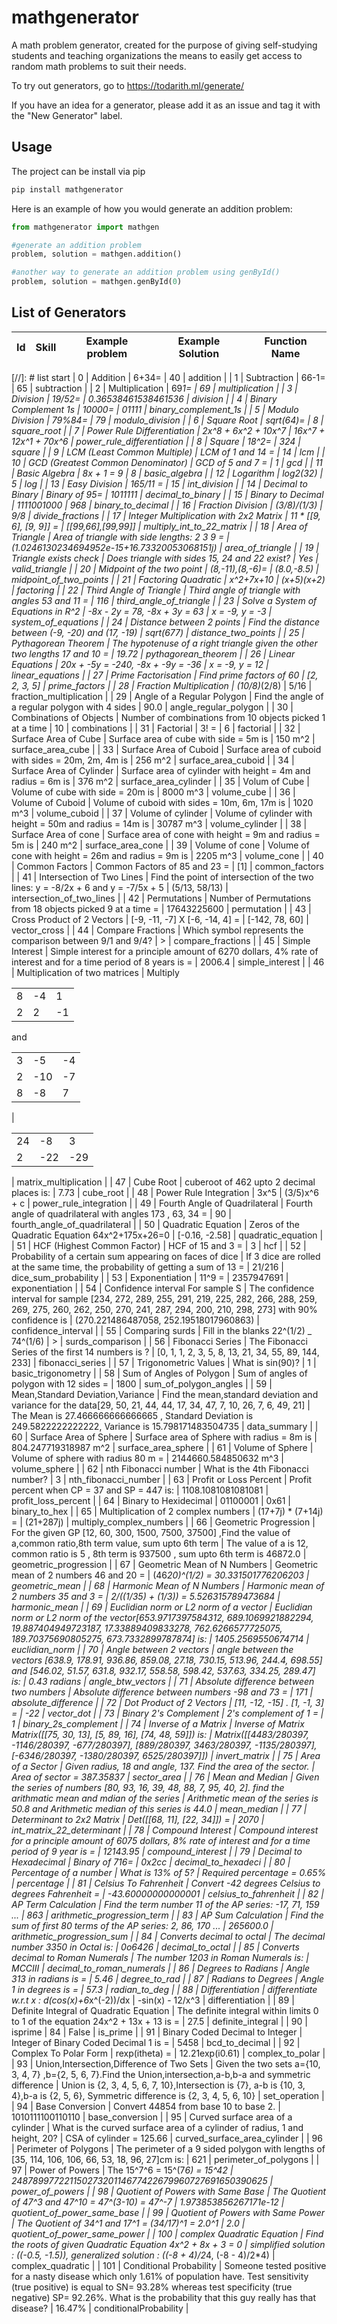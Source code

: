 # mathgenerator

A math problem generator, created for the purpose of giving self-studying students and teaching organizations the means to easily get access to random math problems to suit their needs.

To try out generators, go to <https://todarith.ml/generate/>

If you have an idea for a generator, please add it as an issue and tag it with the "New Generator" label.

## Usage

The project can be install via pip

```bash
pip install mathgenerator
```

Here is an example of how you would generate an addition problem:

```python
from mathgenerator import mathgen

#generate an addition problem
problem, solution = mathgen.addition()

#another way to generate an addition problem using genById()
problem, solution = mathgen.genById(0)
```

## List of Generators

| Id   | Skill                             | Example problem    | Example Solution      | Function Name            |
|------|-----------------------------------|--------------------|-----------------------|--------------------------|
[//]: # list start
| 0 | Addition | 6+34= | 40 | addition |
| 1 | Subtraction | 66-1= | 65 | subtraction |
| 2 | Multiplication | 69*1= | 69 | multiplication |
| 3 | Division | 19/52= | 0.36538461538461536 | division |
| 4 | Binary Complement 1s | 10000= | 01111 | binary_complement_1s |
| 5 | Modulo Division | 79%84= | 79 | modulo_division |
| 6 | Square Root | sqrt(64)= | 8 | square_root |
| 7 | Power Rule Differentiation | 2x^8 + 6x^2 + 10x^7 | 16x^7 + 12x^1 + 70x^6 | power_rule_differentiation |
| 8 | Square | 18^2= | 324 | square |
| 9 | LCM (Least Common Multiple) | LCM of 1 and 14 = | 14 | lcm |
| 10 | GCD (Greatest Common Denominator) | GCD of 5 and 7 =  | 1 | gcd |
| 11 | Basic Algebra | 8x + 1 = 9 | 8 | basic_algebra |
| 12 | Logarithm | log2(32) | 5 | log |
| 13 | Easy Division | 165/11 =  | 15 | int_division |
| 14 | Decimal to Binary | Binary of 95= | 1011111 | decimal_to_binary |
| 15 | Binary to Decimal | 1111001000 | 968 | binary_to_decimal |
| 16 | Fraction Division | (3/8)/(1/3) | 9/8 | divide_fractions |
| 17 | Integer Multiplication with 2x2 Matrix | 11 * [[9, 6], [9, 9]] =  | [[99,66],[99,99]] | multiply_int_to_22_matrix |
| 18 | Area of Triangle | Area of triangle with side lengths: 2 3 9 =  | (1.0246130234694952e-15+16.73320053068151j) | area_of_triangle |
| 19 | Triangle exists check | Does triangle with sides 15, 24 and 22 exist? | Yes | valid_triangle |
| 20 | Midpoint of the two point | (8,-11),(8,-6)= | (8.0,-8.5) | midpoint_of_two_points |
| 21 | Factoring Quadratic | x^2+7x+10 | (x+5)(x+2) | factoring |
| 22 | Third Angle of Triangle | Third angle of triangle with angles 53 and 11 =  | 116 | third_angle_of_triangle |
| 23 | Solve a System of Equations in R^2 | -8x - 2y = 78, -8x + 3y = 63 | x = -9, y = -3 | system_of_equations |
| 24 | Distance between 2 points | Find the distance between (-9, -20) and (17, -19) | sqrt(677) | distance_two_points |
| 25 | Pythagorean Theorem | The hypotenuse of a right triangle given the other two lengths 17 and 10 =  | 19.72 | pythagorean_theorem |
| 26 | Linear Equations | 20x + -5y = -240, -8x + -9y = -36 | x = -9, y = 12 | linear_equations |
| 27 | Prime Factorisation | Find prime factors of 60 | [2, 2, 3, 5] | prime_factors |
| 28 | Fraction Multiplication | (10/8)*(2/8) | 5/16 | fraction_multiplication |
| 29 | Angle of a Regular Polygon | Find the angle of a regular polygon with 4 sides | 90.0 | angle_regular_polygon |
| 30 | Combinations of Objects | Number of combinations from 10 objects picked 1 at a time  | 10 | combinations |
| 31 | Factorial | 3! =  | 6 | factorial |
| 32 | Surface Area of Cube | Surface area of cube with side = 5m is | 150 m^2 | surface_area_cube |
| 33 | Surface Area of Cuboid | Surface area of cuboid with sides = 20m, 2m, 4m is | 256 m^2 | surface_area_cuboid |
| 34 | Surface Area of Cylinder | Surface area of cylinder with height = 4m and radius = 6m is | 376 m^2 | surface_area_cylinder |
| 35 | Volum of Cube | Volume of cube with side = 20m is | 8000 m^3 | volume_cube |
| 36 | Volume of Cuboid | Volume of cuboid with sides = 10m, 6m, 17m is | 1020 m^3 | volume_cuboid |
| 37 | Volume of cylinder | Volume of cylinder with height = 50m and radius = 14m is | 30787 m^3 | volume_cylinder |
| 38 | Surface Area of cone | Surface area of cone with height = 9m and radius = 5m is | 240 m^2 | surface_area_cone |
| 39 | Volume of cone | Volume of cone with height = 26m and radius = 9m is | 2205 m^3 | volume_cone |
| 40 | Common Factors | Common Factors of 85 and 23 =  | [1] | common_factors |
| 41 | Intersection of Two Lines | Find the point of intersection of the two lines: y = -8/2x + 6 and y = -7/5x + 5 | (5/13, 58/13) | intersection_of_two_lines |
| 42 | Permutations | Number of Permutations from 18 objects picked 9 at a time =   | 17643225600 | permutation |
| 43 | Cross Product of 2 Vectors | [-9, -11, -7] X [-6, -14, 4] =  | [-142, 78, 60] | vector_cross |
| 44 | Compare Fractions | Which symbol represents the comparison between 9/1 and 9/4? | > | compare_fractions |
| 45 | Simple Interest | Simple interest for a principle amount of 6270 dollars, 4% rate of interest and for a time period of 8 years is =  | 2006.4 | simple_interest |
| 46 | Multiplication of two matrices | Multiply<table><tr><td>8</td><td>-4</td><td>1</td></tr><tr><td>2</td><td>2</td><td>-1</td></tr></table>and<table><tr><td>3</td><td>-5</td><td>-4</td></tr><tr><td>2</td><td>-10</td><td>-7</td></tr><tr><td>8</td><td>-8</td><td>7</td></tr></table> | <table><tr><td>24</td><td>-8</td><td>3</td></tr><tr><td>2</td><td>-22</td><td>-29</td></tr></table> | matrix_multiplication |
| 47 | Cube Root | cuberoot of 462 upto 2 decimal places is: | 7.73 | cube_root |
| 48 | Power Rule Integration | 3x^5 | (3/5)x^6 + c | power_rule_integration |
| 49 | Fourth Angle of Quadrilateral | Fourth angle of quadrilateral with angles 173 , 63, 34 = | 90 | fourth_angle_of_quadrilateral |
| 50 | Quadratic Equation | Zeros of the Quadratic Equation 64x^2+175x+26=0 | [-0.16, -2.58] | quadratic_equation |
| 51 | HCF (Highest Common Factor) | HCF of 15 and 3 =  | 3 | hcf |
| 52 | Probability of a certain sum appearing on faces of dice | If 3 dice are rolled at the same time, the probability of getting a sum of 13 = | 21/216 | dice_sum_probability |
| 53 | Exponentiation | 11^9 = | 2357947691 | exponentiation |
| 54 | Confidence interval For sample S | The confidence interval for sample [234, 272, 289, 255, 291, 219, 225, 282, 266, 288, 259, 269, 275, 260, 262, 250, 270, 241, 287, 294, 200, 210, 298, 273] with 90% confidence is | (270.221486487058, 252.19518017960863) | confidence_interval |
| 55 | Comparing surds | Fill in the blanks 22^(1/2) _ 74^(1/6) | > | surds_comparison |
| 56 | Fibonacci Series | The Fibonacci Series of the first 14 numbers is ? | [0, 1, 1, 2, 3, 5, 8, 13, 21, 34, 55, 89, 144, 233] | fibonacci_series |
| 57 | Trigonometric Values | What is sin(90)? | 1 | basic_trigonometry |
| 58 | Sum of Angles of Polygon | Sum of angles of polygon with 12 sides =  | 1800 | sum_of_polygon_angles |
| 59 | Mean,Standard Deviation,Variance | Find the mean,standard deviation and variance for the data[29, 50, 21, 44, 44, 17, 34, 47, 7, 10, 26, 7, 6, 49, 21] | The Mean is 27.466666666666665 , Standard Deviation is 249.5822222222222, Variance is 15.798171483504735 | data_summary |
| 60 | Surface Area of Sphere | Surface area of Sphere with radius = 8m is | 804.247719318987 m^2 | surface_area_sphere |
| 61 | Volume of Sphere | Volume of sphere with radius 80 m =  | 2144660.584850632 m^3 | volume_sphere |
| 62 | nth Fibonacci number | What is the 4th Fibonacci number? | 3 | nth_fibonacci_number |
| 63 | Profit or Loss Percent | Profit percent when CP = 37 and SP = 447 is:  | 1108.1081081081081 | profit_loss_percent |
| 64 | Binary to Hexidecimal | 01100001 | 0x61 | binary_to_hex |
| 65 | Multiplication of 2 complex numbers | (17+7j) * (7+14j) =  | (21+287j) | multiply_complex_numbers |
| 66 | Geometric Progression | For the given GP [12, 60, 300, 1500, 7500, 37500] ,Find the value of a,common ratio,8th term value, sum upto 6th term | The value of a is 12, common ratio is 5 , 8th term is 937500 , sum upto 6th term is 46872.0 | geometric_progression |
| 67 | Geometric Mean of N Numbers | Geometric mean of 2 numbers 46 and 20 =  | (46*20)^(1/2) = 30.331501776206203 | geometric_mean |
| 68 | Harmonic Mean of N Numbers | Harmonic mean of 2 numbers 35 and 3 =  |  2/((1/35) + (1/3)) = 5.526315789473684 | harmonic_mean |
| 69 | Euclidian norm or L2 norm of a vector | Euclidian norm or L2 norm of the vector[653.9717397584312, 689.1069921882294, 19.887404949723187, 17.33889409833278, 762.6266577725075, 189.70375690805275, 673.7332899787874] is: | 1405.2569550674714 | euclidian_norm |
| 70 | Angle between 2 vectors | angle between the vectors [638.9, 178.91, 936.86, 859.08, 27.18, 730.15, 513.96, 244.4, 698.55] and [546.02, 51.57, 631.8, 932.17, 558.58, 598.42, 537.63, 334.25, 289.47] is: | 0.43 radians | angle_btw_vectors |
| 71 | Absolute difference between two numbers | Absolute difference between numbers -98 and 73 =  | 171 | absolute_difference |
| 72 | Dot Product of 2 Vectors | [11, -12, -15] . [1, -1, 3] =  | -22 | vector_dot |
| 73 | Binary 2's Complement | 2's complement of 1 = | 1 | binary_2s_complement |
| 74 | Inverse of a Matrix | Inverse of Matrix Matrix([[75, 30, 13], [5, 89, 16], [74, 48, 59]]) is: | Matrix([[4483/280397, -1146/280397, -677/280397], [889/280397, 3463/280397, -1135/280397], [-6346/280397, -1380/280397, 6525/280397]]) | invert_matrix |
| 75 | Area of a Sector | Given radius, 18 and angle, 137. Find the area of the sector. | Area of sector = 387.35837 | sector_area |
| 76 | Mean and Median | Given the series of numbers [80, 93, 16, 39, 48, 88, 7, 95, 40, 2]. find the arithmatic mean and mdian of the series | Arithmetic mean of the series is 50.8 and Arithmetic median of this series is 44.0 | mean_median |
| 77 | Determinant to 2x2 Matrix | Det([[68, 11], [22, 34]]) =  |  2070 | int_matrix_22_determinant |
| 78 | Compound Interest | Compound interest for a principle amount of 6075 dollars, 8% rate of interest and for a time period of 9 year is =  | 12143.95 | compound_interest |
| 79 | Decimal to Hexadecimal | Binary of 716= | 0x2cc | decimal_to_hexadeci |
| 80 | Percentage of a number | What is 13% of 5? | Required percentage = 0.65% | percentage |
| 81 | Celsius To Fahrenheit | Convert -42 degrees Celsius to degrees Fahrenheit = | -43.60000000000001 | celsius_to_fahrenheit |
| 82 | AP Term Calculation | Find the term number 11 of the AP series: -17, 71, 159 ...  | 863 | arithmetic_progression_term |
| 83 | AP Sum Calculation | Find the sum of first 80 terms of the AP series: 2, 86, 170 ...  | 265600.0 | arithmetic_progression_sum |
| 84 | Converts decimal to octal | The decimal number 3350 in Octal is:  | 0o6426 | decimal_to_octal |
| 85 | Converts decimal to Roman Numerals | The number 1203 in Roman Numerals is:  | MCCIII | decimal_to_roman_numerals |
| 86 | Degrees to Radians | Angle 313 in radians is =  | 5.46 | degree_to_rad |
| 87 | Radians to Degrees | Angle 1 in degrees is =  | 57.3 | radian_to_deg |
| 88 | Differentiation | differentiate w.r.t x : d(cos(x)+6*x^(-2))/dx | -sin(x) - 12/x^3 | differentiation |
| 89 | Definite Integral of Quadratic Equation | The definite integral within limits 0 to 1 of the equation 24x^2 + 13x + 13 is =  | 27.5 | definite_integral |
| 90 | isprime | 84 | False | is_prime |
| 91 | Binary Coded Decimal to Integer | Integer of Binary Coded Decimal 1 is =  | 5458 | bcd_to_decimal |
| 92 | Complex To Polar Form | rexp(itheta) =  | 12.21exp(i0.61) | complex_to_polar |
| 93 | Union,Intersection,Difference of Two Sets | Given the two sets a={10, 3, 4, 7} ,b={2, 5, 6, 7}.Find the Union,intersection,a-b,b-a and symmetric difference | Union is {2, 3, 4, 5, 6, 7, 10},Intersection is {7}, a-b is {10, 3, 4},b-a is {2, 5, 6}, Symmetric difference is {2, 3, 4, 5, 6, 10} | set_operation |
| 94 | Base Conversion | Convert 44854 from base 10 to base 2. | 1010111100110110 | base_conversion |
| 95 | Curved surface area of a cylinder | What is the curved surface area of a cylinder of radius, 1 and height, 20? | CSA of cylinder = 125.66 | curved_surface_area_cylinder |
| 96 | Perimeter of Polygons | The perimeter of a 9 sided polygon with lengths of [35, 114, 106, 106, 66, 53, 18, 96, 27]cm is:  | 621 | perimeter_of_polygons |
| 97 | Power of Powers | The 15^7^6 = 15^(7*6) = 15^42 | 24878997722115027320114677422679960727691650390625 | power_of_powers |
| 98 | Quotient of Powers with Same Base | The Quotient of 47^3 and 47^10 = 47^(3-10) = 47^-7 | 1.973853856267171e-12 | quotient_of_power_same_base |
| 99 | Quotient of Powers with Same Power | The Quotient of 34^1 and 17^1 = (34/17)^1 = 2.0^1 | 2.0 | quotient_of_power_same_power |
| 100 | complex Quadratic Equation | Find the roots of given Quadratic Equation 4x^2 + 8x + 3 = 0 | simplified solution : ((-0.5, -1.5)), generalized solution : ((-8 + 4)/2*4, (-8 - 4)/2*4) | complex_quadratic |
| 101 | Conditional Probability | Someone tested positive for a nasty disease which only 1.61% of population have. Test sensitivity (true positive) is equal to SN= 93.28% whereas test specificity (true negative) SP= 92.26%. What is the probability that this guy really has that disease? | 16.47% | conditionalProbability |
